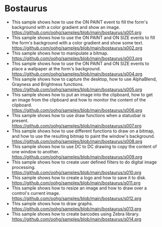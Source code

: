 # Bostaurus

* This sample shows how to use the ON PAINT event to fill the form's background with a color gradient and show an image.
https://github.com/oohg/samples/blob/main/bostaurus/s001.prg
* This sample shows how to use the ON PAINT and ON SIZE events to fill the form's background with a color gradient and show some text.
https://github.com/oohg/samples/blob/main/bostaurus/s002.prg
* This sample shows how to manipulate a bitmap.
https://github.com/oohg/samples/blob/main/bostaurus/s003.prg
* This sample shows how to use the ON PAINT and ON SIZE events to place a wallpaper at the form's background.
https://github.com/oohg/samples/blob/main/bostaurus/s004.prg
* This sample shows how to capture the desktop, how to use AlphaBlend, Grayness and Brightness functions.
https://github.com/oohg/samples/blob/main/bostaurus/s005.prg
* This sample shows how to put an image into the clipboard, how to get an image from the clipboard and how to monitor the content of the clipboard.
https://github.com/oohg/samples/blob/main/bostaurus/s006.prg
* This sample shows how to use draw functions when a statusbar is present.
https://github.com/oohg/samples/blob/main/bostaurus/s007.prg
* This sample shows how to use different functions to draw on a bitmap, and how to use the resulting bitmap to paint the window's background.
https://github.com/oohg/samples/blob/main/bostaurus/s008.prg
* This sample shows how to use DC to DC drawing to copy the content of one window to another.
https://github.com/oohg/samples/blob/main/bostaurus/s009.prg
* This sample shows how to create user defined filters to do digital image processing.
https://github.com/oohg/samples/blob/main/bostaurus/s010.prg
* This sample shows how to create a logo and how to save it to disk.
https://github.com/oohg/samples/blob/main/bostaurus/s011.prg
* This sample shows how to resize an image and how to draw over a control's current image.
https://github.com/oohg/samples/blob/main/bostaurus/s012.prg
* This sample shows how to draw graphs.
https://github.com/oohg/samples/blob/main/bostaurus/s013.prg
* This sample shows how to create barcodes using Zebra library.
https://github.com/oohg/samples/blob/main/bostaurus/s014.prg







